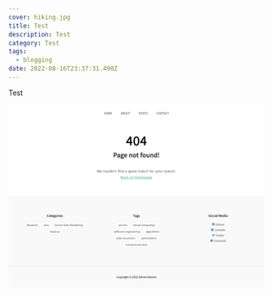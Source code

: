 ```yaml
---
cover: hiking.jpg
title: Test
description: Test
category: Test
tags:
  - blogging
date: 2022-08-16T23:37:31.490Z
---
```

Test

![Test](../src/assets/images/screenshot-2022-07-31-at-14-58-25-https-__radiant-malabi-373447.netlify.app.png "Test")